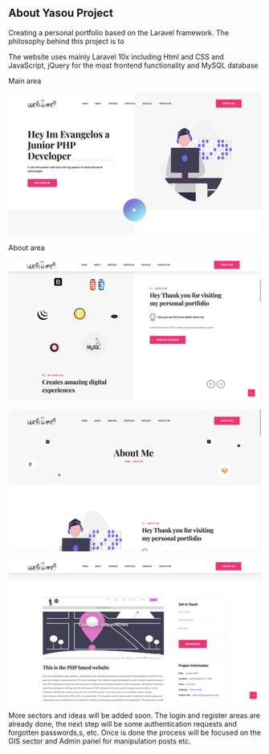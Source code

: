 

## About Yasou Project

Creating a personal portfolio based on the Laravel framework. The philosophy behind this project is to 

The website uses mainly Laravel 10x including Html and CSS and JavaScript, jQuery for the most frontend functionality and MySQL database

Main area

![](test_images/example_4.png)

About area

![](test_images/example_3.png)

![](test_images/example_2.png)

![](test_images/example_1.png)


More sectors and ideas will be added soon.
The login and register areas are already done, the next step will be some authentication requests and forgotten passwords,s, etc. Once is done the process will be focused on the GIS sector and Admin panel for manipulation posts etc.



